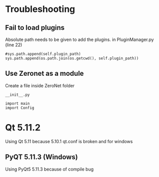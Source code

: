 # Troubleshooting

## Fail to load plugins

Absolute path needs to be given to add the plugins.
in PluginManager.py (line 22)
```
#sys.path.append(self.plugin_path)
sys.path.append(os.path.join(os.getcwd(), self.plugin_path))
```

## Use Zeronet as a module

Create a file inside ZeroNet folder

`__init__.py`
```
import main
import Config
```

# Qt 5.11.2

Using Qt 5.11 because 5.10.1 qt.conf is broken and for windows

## PyQT 5.11.3 (Windows)

Using PyQt5 5.11.3 because of compile bug
